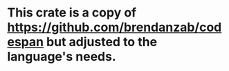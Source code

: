 # This crate is a copy of https://github.com/brendanzab/codespan but adjusted to the language's needs.
